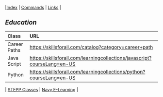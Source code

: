 <link rel="stylesheet" href="dark-theme.css">

|[Index](./index.md) | [Commands](./commands.md) | [Links](./links.md) | 


## _Education_

|Class                 | URL                                                                         |
|:---------------------|:----------------------------------------------------------------------------|
| Career Paths         | https://skillsforall.com/catalog?category=career+path                       |
| Java Script          | https://skillsforall.com/learningcollections/javascript?courseLang=en-US    |
| Python               | https://skillsforall.com/learningcollections/python?courseLang=en-US        |

| [STEPP Classes](https://www.cdse.edu/) | [Navy E-Learning](http://learning.nel.navy.mil/ELIAASv2p/) |


